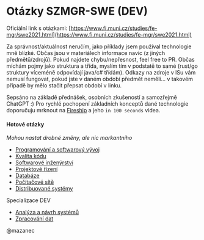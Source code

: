 # Otázky SZMGR-SWE (DEV)

Oficiální link s otázkami: [https://www.fi.muni.cz/studies/fe-mgr/swe2021.html](https://www.fi.muni.cz/studies/fe-mgr/swe2021.html)

Za správnost/aktuálnost neručím, jako příklady jsem používal technologie mně blízké. Občas jsou v materiálech informace navíc (z jiných předmětů/zdrojů). Pokud najdete chybu/nepřesnost, feel free to PR. Občas míchám pojmy jako struktura a třída, myslím tím v podstatě to samé (rust/go struktury víceméně odpovídají java/c# třídám). Odkazy na zdroje v ISu vám nemusí fungovat, pokud jste v daném období předmět neměli... v takovém případě by mělo stačit přepsat období v linku.

Sepsáno na základě přednášek, osobních zkušeností a samozřejmě ChatGPT :) Pro rychlé pochopení základních konceptů dané technologie doporučuju mrknout na [Fireship](https://www.youtube.com/@Fireship) a jeho `in 100 seconds` videa.

#### Hotové otázky

*Mohou nastat drobné změny, ale nic markantního*

- [Programování a softwarový vývoj](./1_programovani_a_softwarovy_vyvoj.md)
- [Kvalita kódu](./2_kvalita_kodu.md)
- [Softwarové inženýrství](./3_softwarove_inzenyrstvi.md)
- [Projektové řízení](./4_projektove_rizeni.md)
- [Databáze](./5_databaze.md)
- [Počítačové sítě](./6_pocitacove_site.md)
- [Distribuované systémy](./7_distribuovane_systemy.md)

Specializace DEV
- [Analýza a návrh systémů](./dev_1_analyza_a_navrh.md)
- [Zpracování dat](./dev_2_zpracovani_dat.md)

@mazanec